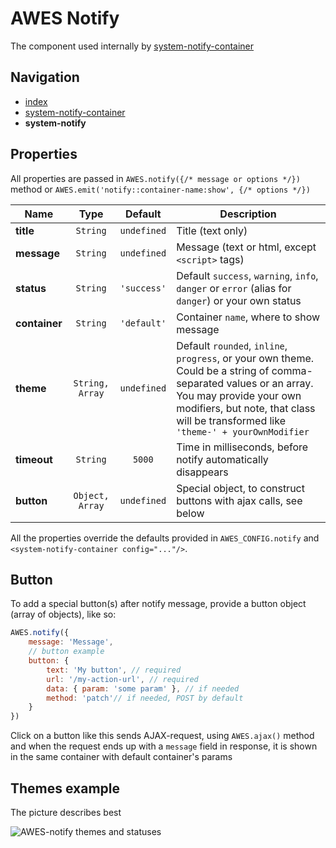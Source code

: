 # AWES Notify

The component used internally by [system-notify-container](./system-notify-container.md)


## Navigation
- [index](./index.md)
- [system-notify-container](./system-notify-container.md)
- **system-notify**


## Properties

All properties are passed in `AWES.notify({/* message or options */})` method or `AWES.emit('notify::container-name:show', {/* options */})`

| Name          | Type            | Default     | Description                                    |
|---------------|:---------------:|:-----------:|------------------------------------------------|
| **title**     | `String`        | `undefined` | Title (text only)                              |
| **message**   | `String`        | `undefined` | Message (text or html, except `<script>` tags) |
| **status**    | `String`        | `'success'` | Default `success`, `warning`, `info`, `danger` or `error` (alias for `danger`) or your own status |
| **container** | `String`        | `'default'` | Container `name`, where to show message |
| **theme**     | `String, Array` | `undefined` | Default `rounded`, `inline`, `progress`, or your own theme. Could be a string of comma-separated values or an array. You may provide your own modifiers, but note, that class will be transformed like `'theme-' + yourOwnModifier` |
| **timeout**   | `String`        | `5000`      | Time in milliseconds, before notify automatically disappears |
| **button**    | `Object, Array` | `undefined` | Special object, to construct buttons with ajax calls, see below |

All the properties override the defaults provided in `AWES_CONFIG.notify` and `<system-notify-container config="..."/>`.

## Button

To add a special button(s) after notify message, provide a button object (array of objects), like so:

```javascript
AWES.notify({
    message: 'Message',
    // button example
    button: {
        text: 'My button', // required
        url: '/my-action-url', // required
        data: { param: 'some param' }, // if needed
        method: 'patch'// if needed, POST by default
    }
})
```

Click on a button like this sends AJAX-request, using `AWES.ajax()` method and when the request ends up with a `message` field in response, it is shown in the same container with default container's params


## Themes example

The picture describes best

<img class="tf-img" src="https://storage.googleapis.com/static.awes.io/docs/system-notify_themes_and_statuses.png" alt="AWES-notify themes and statuses">
